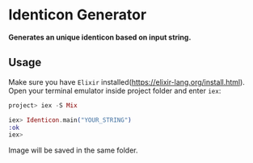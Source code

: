 # Identicon Generator

**Generates an unique identicon based on input string.**

## Usage

Make sure you have `Elixir` installed(https://elixir-lang.org/install.html).
Open your terminal emulator inside project folder and enter `iex`:

```elixir
project> iex -S Mix

iex> Identicon.main("YOUR_STRING")
:ok
iex>
```

Image will be saved in the same folder.
